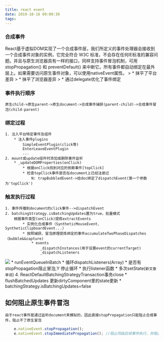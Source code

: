 ```yaml
---
title: react event
date: 2019-10-16 09:09:39
tags:
---
```

### 合成事件
React基于虚拟DOM实现了一个合成事件层，我们所定义的事件处理器会接收到一个合成事件对象的实例，它完全符合 W3C 标准，不会存在任何IE标准的兼容问题。并且与原生浏览器具有一样的接口，同样支持事件冒泡机制，可用 stopPropagation() 和 preventDefault() 来中断它。所有事件都自动绑定在最外层上。如果需要访问原生事件对象，可以使用nativeEvent属性。
    > * 抹平了平台差异
    > * 抹平了浏览器差异
    > * 通过delegate优化了事件绑定
<!-- more -->
### 事件执行顺序
    原生child->原生parent->原生document->合成事件捕获(parent-child)->合成事件冒泡(child-parent)
### 绑定过程
    1. 注入平台特定事件及组件
        * 注入事件plugins
            SimpleEventPlugin(click等)
            EnterLeaveEventPlugin
            ...
    2. mount或update组件时添加或删除事件监听
        * _updateDOMProperties(onClick)
            * 根据onClick找到对应的依赖事件[topClick]
            * 检查topClick事件是否在document上已经注册过
                N: trapBubbledEvent->给doc绑定了dispatchEvent(第一个参数为'topClick')

### 触发执行过程
    1. 事件传播到document的click事件-->dispatchEvent
    2. batchingStrategy.isBatchingUpdates置为true，批量模式
        根据事件类型(onClick)提炼extractEvents
            * 实例化合成事件（SyntheticMouseEvent、SyntheticClipboardEvent...)
            * 按照捕获、冒泡原理提炼绑定的事件accumulateTwoPhaseDispatches（bubble&&capture)
                * events
                    _dispatchInstances(用于设置event的currentTarget)
                    _dispatchListeners
![](/assets/blogImg/react-events.png)
            * runEventQueueInBatch
                * 循环dispatchListeners(Array)
                    * 是否有stopPropagation阻止冒泡,Y 停止循环
                    * 执行listener函数
                        * 多次setState(`新文章单说`)
    4.  ReactDefaultBatchingStrategyTransaction事务close
        * flushBatchedUpdates
            更新dirtyComponent里的state更新
        * batchingStrategy.isBatchingUpdates=false
## 如何阻止原生事件冒泡
    由于react事件是通过监听document来模拟的，因此直接stopPropagation只能阻止合成事件，阻止不了原生冒泡
```javascript
    e.nativeEvent.stopPropagation();
    e.nativeEvent.stopImmediatePropagation(); //阻止同级后续事件执行，并阻止冒泡
```